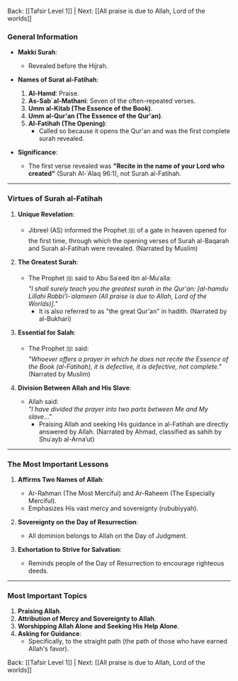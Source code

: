 Back: [[Tafsir Level 1]] | Next: [[All praise is due to Allah, Lord of the worlds]]

### **General Information**
- **Makki Surah**:  
  - Revealed before the Hijrah.  

- **Names of Surat al-Fatihah**:  
  1. **Al-Hamd**: Praise.  
  2. **As-Sabʿ al-Mathani**: Seven of the often-repeated verses.  
  3. **Umm al-Kitab (The Essence of the Book)**.  
  4. **Umm al-Qur'an (The Essence of the Qur'an)**.  
  5. **Al-Fatihah (The Opening)**:  
     - Called so because it opens the Qur'an and was the first complete surah revealed.  

- **Significance**:  
  - The first verse revealed was **"Recite in the name of your Lord who created"** (Surah Al-ʿAlaq 96:1), not Surah al-Fatihah.

---

### **Virtues of Surah al-Fatihah**
1. **Unique Revelation**:  
   - Jibreel (AS) informed the Prophet ﷺ of a gate in heaven opened for the first time, through which the opening verses of Surah al-Baqarah and Surah al-Fatihah were revealed. (Narrated by Muslim)  

2. **The Greatest Surah**:  
   - The Prophet ﷺ said to Abu Saʿeed ibn al-Muʿalla:  
     *"I shall surely teach you the greatest surah in the Qur'an: [al-hamdu Lillahi Rabbi’l-ʿalameen (All praise is due to Allah, Lord of the Worlds)]."*  
     - It is also referred to as "the great Qur'an" in hadith. (Narrated by al-Bukhari)  

3. **Essential for Salah**:  
   - The Prophet ﷺ said:  
     *"Whoever offers a prayer in which he does not recite the Essence of the Book (al-Fatihah), it is defective, it is defective, not complete."*  
     (Narrated by Muslim)  

4. **Division Between Allah and His Slave**:  
   - Allah said:  
     *"I have divided the prayer into two parts between Me and My slave..."*  
     - Praising Allah and seeking His guidance in al-Fatihah are directly answered by Allah. (Narrated by Ahmad, classified as sahih by Shuʿayb al-Arna’ut)

---

### **The Most Important Lessons**
1. **Affirms Two Names of Allah**:  
   - Ar-Rahman (The Most Merciful) and Ar-Raheem (The Especially Merciful).  
   - Emphasizes His vast mercy and sovereignty (rububiyyah).  

2. **Sovereignty on the Day of Resurrection**:  
   - All dominion belongs to Allah on the Day of Judgment.  

3. **Exhortation to Strive for Salvation**:  
   - Reminds people of the Day of Resurrection to encourage righteous deeds.  

---

### **Most Important Topics**
1. **Praising Allah**.  
2. **Attribution of Mercy and Sovereignty to Allah**.  
3. **Worshipping Allah Alone and Seeking His Help Alone**.  
4. **Asking for Guidance**:  
   - Specifically, to the straight path (the path of those who have earned Allah's favor). 


Back: [[Tafsir Level 1]] | Next: [[All praise is due to Allah, Lord of the worlds]]